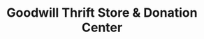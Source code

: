 ---
title: "Goodwill Thrift Store & Donation Center"
url: /ardmore/goodwill-thrift-store-und-donation-center/
shop: Gebrauchtwaren
---